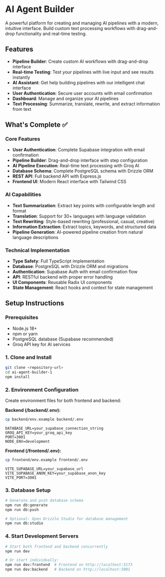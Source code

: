 # AI Agent Builder

A powerful platform for creating and managing AI pipelines with a modern, intuitive interface. Build custom text processing workflows with drag-and-drop functionality and real-time testing.

## Features

- **Pipeline Builder**: Create custom AI workflows with drag-and-drop interface
- **Real-time Testing**: Test your pipelines with live input and see results instantly
- **AI Assistant**: Get help building pipelines with our intelligent chat interface
- **User Authentication**: Secure user accounts with email confirmation
- **Dashboard**: Manage and organize your AI pipelines
- **Text Processing**: Summarize, translate, rewrite, and extract information from text

## What's Complete ✅

### Core Features
- **User Authentication**: Complete Supabase integration with email confirmation
- **Pipeline Builder**: Drag-and-drop interface with step configuration
- **AI Pipeline Execution**: Real-time text processing with Groq AI
- **Database Schema**: Complete PostgreSQL schema with Drizzle ORM
- **REST API**: Full backend API with Express.js
- **Frontend UI**: Modern React interface with Tailwind CSS

### AI Capabilities
- **Text Summarization**: Extract key points with configurable length and format
- **Translation**: Support for 30+ languages with language validation
- **Text Rewriting**: Style-based rewriting (professional, casual, creative)
- **Information Extraction**: Extract topics, keywords, and structured data
- **Pipeline Generation**: AI-powered pipeline creation from natural language descriptions

### Technical Implementation
- **Type Safety**: Full TypeScript implementation
- **Database**: PostgreSQL with Drizzle ORM and migrations
- **Authentication**: Supabase Auth with email confirmation flow
- **API**: RESTful backend with proper error handling
- **UI Components**: Reusable Radix UI components
- **State Management**: React hooks and context for state management

## Setup Instructions

### Prerequisites
- Node.js 18+ 
- npm or yarn
- PostgreSQL database (Supabase recommended)
- Groq API key for AI services

### 1. Clone and Install

```bash
git clone <repository-url>
cd ai-agent-builder-1
npm install
```

### 2. Environment Configuration

Create environment files for both frontend and backend:

**Backend (/backend/.env):**
```bash
cp backend/env.example backend/.env
```
```env
DATABASE_URL=your_supabase_connection_string
GROQ_API_KEY=your_groq_api_key
PORT=3001
NODE_ENV=development
```
**Frontend (/frontend/.env):**
```bash
cp frontend/env.example frontend/.env
```
```env
VITE_SUPABASE_URL=your_supabase_url
VITE_SUPABASE_ANON_KEY=your_supabase_anon_key
VITE_PORT=3001
```

### 3. Database Setup

```bash
# Generate and push database schema
npm run db:generate
npm run db:push

# Optional: Open Drizzle Studio for database management
npm run db:studio
```

### 4. Start Development Servers

```bash
# Start both frontend and backend concurrently
npm run dev

# Or start individually:
npm run dev:frontend  # Frontend on http://localhost:5173
npm run dev:backend   # Backend on http://localhost:3001
```